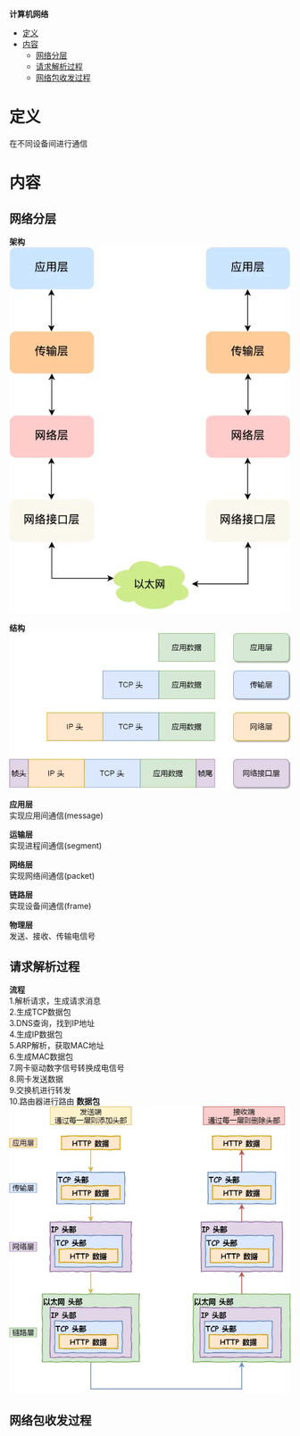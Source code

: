 **计算机网络**
- [定义](#定义)
- [内容](#内容)
  - [网络分层](#网络分层)
  - [请求解析过程](#请求解析过程)
  - [网络包收发过程](#网络包收发过程)

# 定义 #
在不同设备间进行通信

# 内容 #
## 网络分层 ##
**架构**  
![](./images/layer.webp) 

**结构**  
![](./images/structure.webp)

**应用层**  
实现应用间通信(message)

**运输层**  
实现进程间通信(segment)

**网络层**  
实现网络间通信(packet)

**链路层**  
实现设备间通信(frame)

**物理层**  
发送、接收、传输电信号

## 请求解析过程 ##
**流程**  
1.解析请求，生成请求消息  
2.生成TCP数据包  
3.DNS查询，找到IP地址  
4.生成IP数据包  
5.ARP解析，获取MAC地址    
6.生成MAC数据包  
7.网卡驱动数字信号转换成电信号  
8.网卡发送数据  
9.交换机进行转发  
10.路由器进行路由 
**数据包**  
![](./images/send_receive.webp)

## 网络包收发过程 ##